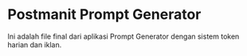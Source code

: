 # Postmanit Prompt Generator

Ini adalah file final dari aplikasi Prompt Generator dengan sistem token harian dan iklan.
